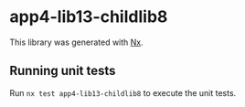 # app4-lib13-childlib8

This library was generated with [Nx](https://nx.dev).

## Running unit tests

Run `nx test app4-lib13-childlib8` to execute the unit tests.
